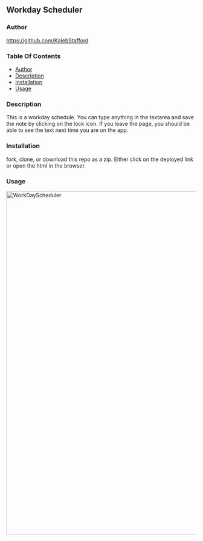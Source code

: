 ## Workday Scheduler

### Author
https://github.com/KalebStafford

### Table Of Contents
* [Author](#author)
* [Description](#description)
* [Installation](#installation)
* [Usage](#usage)

### Description
This is a workday schedule. You can type anything in the textarea and save the note by clicking on the lock icon. If you leave the page, you should be able to see the text next time you are on the app. 

### Installation
fork, clone, or download this repo as a zip. Either click on the deployed link or open the html in the browser.

### Usage

<img width="908" alt="WorkDayScheduler" src="https://user-images.githubusercontent.com/91916985/172492300-4d1efc22-344c-4797-8e19-9d0b70e003bf.png">
